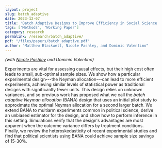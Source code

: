 ```yaml
---
layout: project
slug: batch_adaptive
date: 2023-12-07
title: 'Batch Adaptive Designs to Improve Efficiency in Social Science Experiments'
tags: ['Methods', 'Working Paper']
category: research
permalink: /research/batch_adaptive/
pdf: "/files/papers/batch_adaptive.pdf"
author: "Matthew Blackwell, Nicole Pashley, and Dominic Valentino"
---
```


*(with [Nicole Pashley][] and Dominic Valentino)*

Experiments are vital for assessing causal effects, but their high cost often leads to small, sub-optimal sample sizes. We show how a particular experimental design---the Neyman allocation---can lead to more efficient experiments, achieving similar levels of statistical power as traditional designs with significantly fewer units. This design relies on unknown variances, and so previous work has proposed what we call the *batch adaptive Neyman allocation* (BANA) design that uses an initial pilot study to approximate the optimal Neyman allocation for a second larger batch. We extend BANA to  multiarm experiments common in political science, derive an unbiased estimator for the design, and show how to perform inference in this setting. Simulations verify that the design's advantages are most apparent when the outcome variance differs by treatment conditions. Finally, we review the heteroskedasticity of recent experimental studies and find that political scientists using BANA could achieve sample size savings of 15-30%.

[Nicole Pashley]: https://sites.google.com/view/npashley/
